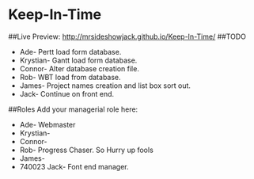 # Keep-In-Time
##Live Preview: http://mrsideshowjack.github.io/Keep-In-Time/
##TODO
* Ade- Pertt load form database.
* Krystian- Gantt load form database.
* Connor- Alter database creation file.
* Rob- WBT load from database.
* James- Project names creation and list box sort out. 
* Jack- Continue on front end.

##Roles
Add your managerial role here:
* Ade- Webmaster
* Krystian- 
* Connor- 
* Rob- Progress Chaser. So Hurry up fools
* James-
* 740023 Jack- Font end manager.
